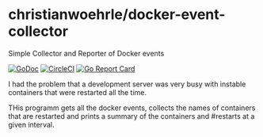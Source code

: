 # christianwoehrle/docker-event-collector

Simple Collector and Reporter of Docker events

[![GoDoc](https://godoc.org/github.com/christianwoehrle/docker-event-collector?status.svg)](https://godoc.org/github.com/christianwoehrle/docker-event-collector)
[![CircleCI](https://img.shields.io/circleci/project/github/christianwoehrle/docker-event-collector.svg)](https://circleci.com/gh/christianwoehrle/docker-event-collector)
[![Go Report Card](https://goreportcard.com/badge/github.com/christianwoehrle/docker-event-collector)](https://goreportcard.com/report/github.com/christianwoehrle/docker-event-collector)

I had the problem that a development server was very busy with instable containers that were restarted all the time.

THis programm gets all the docker events, collects the names of containers that are restarted and prints a
summary of the containers and #restarts at a given interval.

